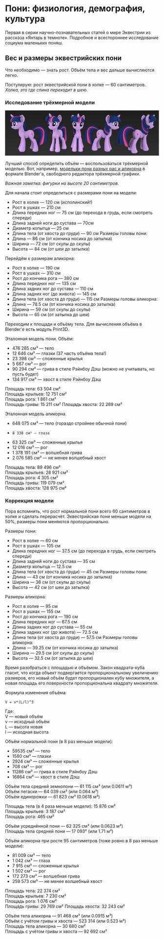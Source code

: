 # Пони: физиология, демография, культура

Первая в серии научно-познавательных статей о мире Эквестрии из рассказа «Янтарь в темноте». Подробное и всестороннее исследование социума маленьких поняш.

## Вес и размеры эквестрийских пони

Что необходимо — знать рост. Объём тела и вес дальше вычисляются легко.

Постулирую: рост эквестрийской пони в холке — 60 сантиметров.  
_Холка, это где спина переходит в шею._  

### Исследование трёхмерной модели

![Трёхмерная Твайлайт](/images/misk/twilight___wip_03_by_hashbro-d5gnfxk.jpg)

Лучший способ определить объём — воспользоваться трёхмерной моделью. Вот, например, [модельки пони разных рас и аликорна](http://pizzalover53.deviantart.com/art/Cheerilee-s-Gmod-Ponies-for-Blender-Ver-1-1-1-267652794) в формате Blender'а, свободного редактора трёхмерной графики.

_Важная заметка: фигурки на высоте 20 сантиметров._

Для начала стоит определиться с размерами пони на модели:  
- Рост в холке — 120 см (исполинский!)
- Рост в ушках — 210 см
- Длина передних ног — 75 см (до перехода в грудь, если смотреть спереди)
- Длина задней ноги до сустава — 70см
- Диаметр копытца — 25 см
- Длина тела (от хвоста до груди) — 90 см
Размеры головы пони:  
- Длина — 86 см (от кончика носика до затылка)
- Ширина — 72 см (от скулы до скулы)
- Высота — 84 см (от шеи до затылка)

Перейдём к размерам аликорна:  
- Рост в холке — 190 см
- Рост в ушках — 310 см
- Рост до кончика рога — 380 см
- Длина передних ног — 135 см
- Длина задних ног до сустава — 110 см
- Длина задних ног (до живота) — 145 см
- Длина тела (от хвоста до груди) — 115 см
Размеры головы аликорна:  
- Длина — 78.5 см (от кончика носика до затылка)
- Ширина — 59 см (от скулы до скулы)
- Высота — 65 см (от затылка до шеи)

Переходим к площади и объёму тела. Для вычисления объёма в Blender'е есть модуль Print3D.

Эталонная модель пони. Объём:  
- 476 285 см³ — тело
-  12 646 см³ — глазки (37 часть объёма тела!)
-  23 398 см³ — сложенные крылья
-   5 667 см³ — рог
-  90 294 см³ — грива в стиле Рэйнбоу Дэш (можно не учитывать, но пусть будет)
- 134 917 см³ — хвост в стиле Рэйнбоу Дэш

Площадь тела: 63 504 см²  
Площадь крыльев: 12 751 см²  
Площадь рога: 1 861 см²  
Площадь гривы: 15 211 см²
Площадь хвоста: 22 269 см²  

Эталонная модель аликорна.  
-   648 075 см³ — тело (гораздо стройнее обычной пони)
-     8 338 см³ — глаза
-    63 325 см³ — сложенные крылья
-    12 016 см³ — рог
- 1 378 191 см³ — волшебная грива
- 2 076 585 см³ — не менее волшебный хвост

Площадь тела: 89 496 см²  
Площадь крыльев: 28 921 см²  
Площадь рога: 4 305 см²  
Площадь гривы: 119 079 см²  
Площадь хвоста: 128 975 см²  

### Коррекция модели

Пора вспомнить, что рост нормальной пони всего 60 сантиметров в холке и сделать перерасчёт. Эквестрийская пони меньше модели на 50%, размеры пони меняются пропорционально.

Размеры пони:  
- Рост в холке — 60 см
- Рост в ушках — 105 см
- Длина передних ног — 37.5 см (до перехода в грудь, если смотреть спереди)
- Длина задней ноги до сустава — 35 см
- Диаметр копытца — 12.5 см
- Длина тела (от хвоста до груди) — 45 см
Размеры головы пони:  
- Длина — 43 см (от кончика носика до затылка)
- Ширина — 36 см (от скулы до скулы)
- Высота — 42 см (от шеи до затылка)

Размеры аликорна:  
- Рост в холке — 95 см
- Рост в ушках — 155 см
- Рост до кончика рога — 190 см
- Длина передних ног — 67.5 см
- Длина задних ног до сустава — 55 см
- Длина задних ног (до живота) — 72.5 см
- Длина тела (от хвоста до груди) — 57.5 см
Размеры головы аликорна:  
- Длина — 39.25 см (от кончика носика до затылка)
- Ширина — 29.5 см (от скулы до скулы)
- Высота — 32.5 см (от затылка до шеи)

Время разобраться с площадью и объёмом. Закон квадрата-куба гласит, что когда объект подвергается пропорциональному увеличению размеров, его новый объём будет пропорционален кубу множителя, а новая площадь его поверхности пропорциональна квадрату множителя.

Формула изменения объёма:  
```
V = v*(L/l)^3
```
Где:  
V — новый объём  
v — исходный объём  
L — высота новая  
l — исходная высота  

Объём нормальной пони (в 8 раз меньше модели):  
- 59535 см³ — тело
-  1580 см³ — глазки
-  2924 см³ — сложенные крылья
-   708 см³ — рог
- 11286 см³ — грива в стиле Рэйнбоу Дэш
- 16864 см³ — хвост в стиле Дэш

Объём тела средней земнопони — 61 115 см³ (или 0.0611 м³)  
Объём пегаски — 64 039 см³ (или 0.064 м³)  
Объём единорожки — 61 823 см³ (0.0618 м³)  

Площадь тела (в 4 раза меньше модели): 15 876 см²  
Площадь крыльев: 3 187 см²  
Площадь рога: 465 см²  

Объём усреднённой пони — 62 325 см³ (или 0.0623 м³)  
Площадь тела средней пони — 17 093² (или 1.71 м²)  

Объём аликорна при росте 95 сантиметров (тоже ровно в 8 раз меньше модели):  
-  81 009 см³ — тело
-   1 042 см³ — глаза
-   7 915 см³ — сложенные крылья
-   1 502 см³ — рог
- 172 273 см³ — волшебная грива
- 259 573 см³ — не менее волшебный хвост

Площадь тела: 22 374 см²  
Площадь крыльев: 7 230 см²  
Площадь рога: 1 076 см²  
Площадь гривы: 29 769 см²
Площадь хвоста: 32 243 см²  

Объём тела аликорна — 91 468 см³ (или 0.0915 м³)  
Объём с учётом гривы и хвоста — 523 314 (или 0.523 м³)  
Площадь тела аликорна — 30 680 см²  
Площадь с учётом гривы и хвоста — 92 692 см²  
